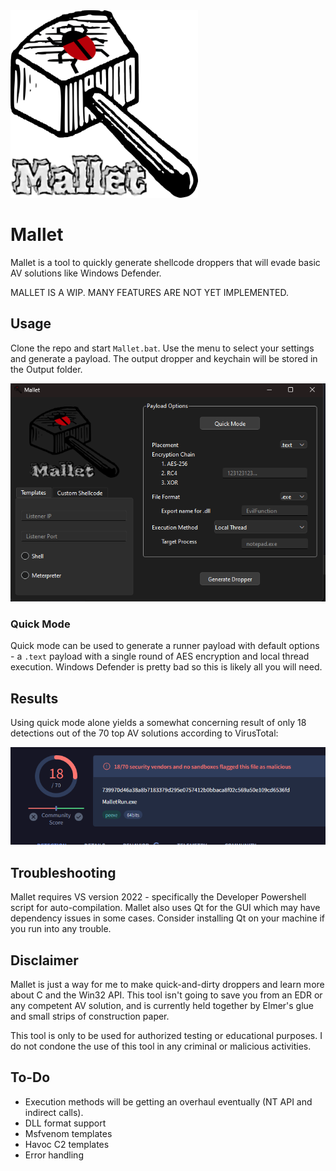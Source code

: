 <img src="mallet.png" width="300" height="300" />

# Mallet
Mallet is a tool to quickly generate shellcode droppers that will evade basic AV solutions like Windows Defender.

MALLET IS A WIP. MANY FEATURES ARE NOT YET IMPLEMENTED.

## Usage
Clone the repo and start `Mallet.bat`. Use the menu to select your settings and generate a payload. The output dropper and keychain will be stored in the Output folder.

![Menu](./menu.png)

### Quick Mode
Quick mode can be used to generate a runner payload with default options - a `.text` payload with a single round of AES encryption and local thread execution. Windows Defender is pretty bad so this is likely all you will need.

## Results

Using quick mode alone yields a somewhat concerning result of only 18 detections out of the 70 top AV solutions according to VirusTotal:

![Quickmode](./virustotal.png)


## Troubleshooting

Mallet requires VS version 2022 - specifically the Developer Powershell script for auto-compilation. Mallet also uses Qt for the GUI which may have dependency issues in some cases. Consider installing Qt on your machine if you run into any trouble.

## Disclaimer
Mallet is just a way for me to make quick-and-dirty droppers and learn more about C and the Win32 API. This tool isn't going to save you from an EDR or any competent AV solution, and is currently held together by Elmer's glue and small strips of construction paper.

This tool is only to be used for authorized testing or educational purposes. I do not condone the use of this tool in any criminal or malicious activities.

## To-Do
- Execution methods will be getting an overhaul eventually (NT API and indirect calls).
- DLL format support
- Msfvenom templates
- Havoc C2 templates
- Error handling

